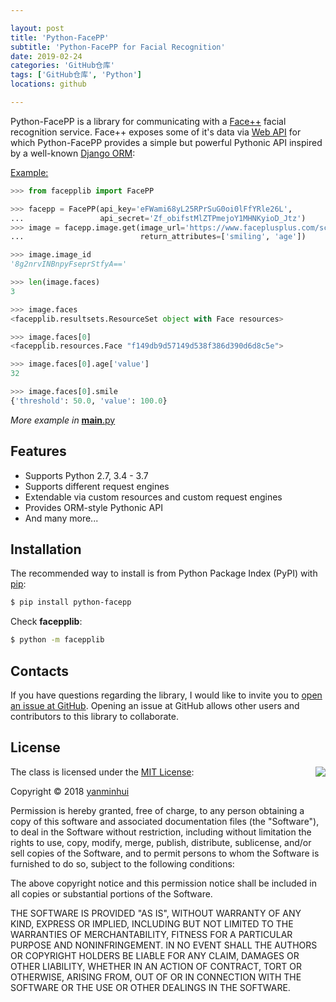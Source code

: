 ```yaml
---

layout: post
title: 'Python-FacePP'
subtitle: 'Python-FacePP for Facial Recognition'
date: 2019-02-24
categories: 'GitHub仓库'
tags: ['GitHub仓库', 'Python']
locations: github

---
```


Python-FacePP is a library for communicating with a 
[Face++](https://www.faceplusplus.com)
facial recognition service. Face++ exposes some of it's data via 
[Web API](https://console.faceplusplus.com/documents/6329584) for which 
Python-FacePP provides a simple but powerful Pythonic API inspired by a 
well-known [Django ORM](https://docs.djangoproject.com/en/dev/topics/db/queries/):

[Example:](https://www.faceplusplus.com/scripts/demoScript/images/demo-pic6.jp)

```py
>>> from facepplib import FacePP

>>> facepp = FacePP(api_key='eFWami68yL25RPrSuG0oi0lFfYRle26L', 
...                 api_secret='Zf_obifstMlZTPmejoY1MHNKyioD_Jtz')
>>> image = facepp.image.get(image_url='https://www.faceplusplus.com/scripts/demoScript/images/demo-pic6.jpg', 
...                          return_attributes=['smiling', 'age'])

>>> image.image_id
'8g2nrvINBnpyFseprStfyA=='

>>> len(image.faces)
3

>>> image.faces
<facepplib.resultsets.ResourceSet object with Face resources>

>>> image.faces[0]
<facepplib.resources.Face "f149db9d57149d538f386d390d6d8c5e">

>>> image.faces[0].age['value']
32

>>> image.faces[0].smile
{'threshold': 50.0, 'value': 100.0}
```

*More example in* [__main__.py](https://github.com/yanminhui/python-facepp/blob/master/facepplib/__main__.py)

## Features

* Supports Python 2.7, 3.4 - 3.7
* Supports different request engines
* Extendable via custom resources and custom request engines
* Provides ORM-style Pythonic API
* And many more...

## Installation

The recommended way to install is from Python Package Index (PyPI) with 
[pip](http://www.pip-installer.org):

```sh
$ pip install python-facepp
```

Check **facepplib**:

```sh
$ python -m facepplib
```

## Contacts

If you have questions regarding the library, I would like to invite you to 
[open an issue at GitHub](https://github.com/yanminhui/python-facepp/issues/new). 
Opening an issue at GitHub allows other users and contributors to this library 
to collaborate.

## License

<img align="right" 
src="http://opensource.org/trademarks/opensource/OSI-Approved-License-100x137.png">

The class is licensed under the [MIT License](http://opensource.org/licenses/MIT):

Copyright &copy; 2018 [yanminhui](mailto:yanminhui163@163.com)

Permission is hereby granted, free of charge, to any person obtaining a copy
of this software and associated documentation files (the "Software"), to deal
in the Software without restriction, including without limitation the rights
to use, copy, modify, merge, publish, distribute, sublicense, and/or sell
copies of the Software, and to permit persons to whom the Software is
furnished to do so, subject to the following conditions:

The above copyright notice and this permission notice shall be included in all
copies or substantial portions of the Software.

THE SOFTWARE IS PROVIDED "AS IS", WITHOUT WARRANTY OF ANY KIND, EXPRESS OR
IMPLIED, INCLUDING BUT NOT LIMITED TO THE WARRANTIES OF MERCHANTABILITY,
FITNESS FOR A PARTICULAR PURPOSE AND NONINFRINGEMENT. IN NO EVENT SHALL THE
AUTHORS OR COPYRIGHT HOLDERS BE LIABLE FOR ANY CLAIM, DAMAGES OR OTHER
LIABILITY, WHETHER IN AN ACTION OF CONTRACT, TORT OR OTHERWISE, ARISING FROM,
OUT OF OR IN CONNECTION WITH THE SOFTWARE OR THE USE OR OTHER DEALINGS IN THE
SOFTWARE.

